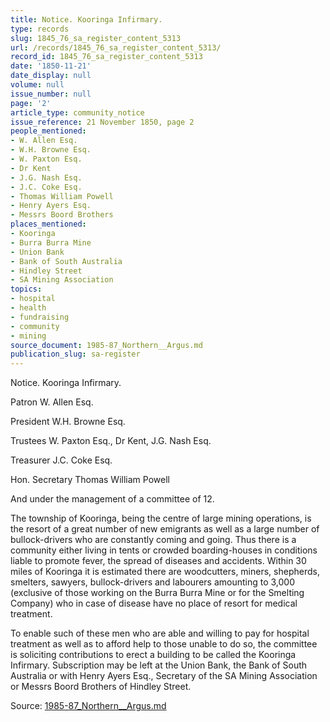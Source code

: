 ```yaml
---
title: Notice. Kooringa Infirmary.
type: records
slug: 1845_76_sa_register_content_5313
url: /records/1845_76_sa_register_content_5313/
record_id: 1845_76_sa_register_content_5313
date: '1850-11-21'
date_display: null
volume: null
issue_number: null
page: '2'
article_type: community_notice
issue_reference: 21 November 1850, page 2
people_mentioned:
- W. Allen Esq.
- W.H. Browne Esq.
- W. Paxton Esq.
- Dr Kent
- J.G. Nash Esq.
- J.C. Coke Esq.
- Thomas William Powell
- Henry Ayers Esq.
- Messrs Boord Brothers
places_mentioned:
- Kooringa
- Burra Burra Mine
- Union Bank
- Bank of South Australia
- Hindley Street
- SA Mining Association
topics:
- hospital
- health
- fundraising
- community
- mining
source_document: 1985-87_Northern__Argus.md
publication_slug: sa-register
---
```


Notice.  Kooringa Infirmary.

Patron	W. Allen Esq.

President	W.H. Browne Esq.

Trustees	W. Paxton Esq., Dr Kent, J.G. Nash Esq.

Treasurer	J.C. Coke Esq.

Hon. Secretary	Thomas William Powell

And under the management of a committee of 12.

The township of Kooringa, being the centre of large mining operations, is the resort of a great number of new emigrants as well as a large number of bullock-drivers who are constantly coming and going.  Thus there is a community either living in tents or crowded boarding-houses in conditions liable to promote fever, the spread of diseases and accidents.  Within 30 miles of Kooringa it is estimated there are woodcutters, miners, shepherds, smelters, sawyers, bullock-drivers and labourers amounting to 3,000 (exclusive of those working on the Burra Burra Mine or for the Smelting Company) who in case of disease have no place of resort for medical treatment.

To enable such of these men who are able and willing to pay for hospital treatment as well as to afford help to those unable to do so, the committee is soliciting contributions to erect a building to be called the Kooringa Infirmary.  Subscription may be left at the Union Bank, the Bank of South Australia or with Henry Ayers Esq., Secretary of the SA Mining Association or Messrs Boord Brothers of Hindley Street.

Source: [1985-87_Northern__Argus.md](/downloads/markdown/1985-87_Northern__Argus.md)
